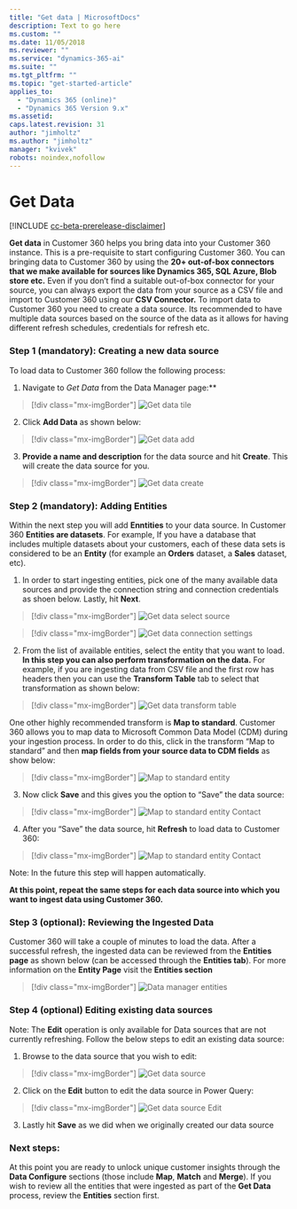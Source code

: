 ```yaml
---
title: "Get data | MicrosoftDocs"
description: Text to go here
ms.custom: ""
ms.date: 11/05/2018
ms.reviewer: ""
ms.service: "dynamics-365-ai"
ms.suite: ""
ms.tgt_pltfrm: ""
ms.topic: "get-started-article"
applies_to: 
  - "Dynamics 365 (online)"
  - "Dynamics 365 Version 9.x"
ms.assetid: 
caps.latest.revision: 31
author: "jimholtz"
ms.author: "jimholtz"
manager: "kvivek"
robots: noindex,nofollow
---
```

# Get Data

[!INCLUDE [cc-beta-prerelease-disclaimer](../includes/cc-beta-prerelease-disclaimer.md)]

**Get data** in Customer 360 helps you bring data into your Customer 360 instance. This is a pre-requisite to start configuring Customer 360. You can bringing data to Customer 360 by using the **20+ out-of-box connectors that we make available for sources like Dynamics 365, SQL Azure, Blob store etc.** Even if you don’t find a suitable out-of-box connector for your source, you can always export the data from your source as a CSV file and import to Customer 360 using our **CSV Connector.** To import data to Customer 360 you need to create a data source. Its recommended to have multiple data sources based on the source of the data as it allows for having different refresh schedules, credentials for refresh etc. 

### Step 1 (mandatory): Creating a new data source
To load data to Customer 360 follow the following process:

1. Navigate to *Get Data* from the Data Manager page:**

> [!div class="mx-imgBorder"] 
> ![](media/data-manager-get-data-tile.png "Get data tile")

2. Click **Add Data** as shown below:

> [!div class="mx-imgBorder"] 
> ![](media/data-manager-get-data-add.png "Get data add")

3. **Provide a name and description** for the data source and hit **Create**. This will create the data source for you. 

> [!div class="mx-imgBorder"] 
> ![](media/data-manager-get-data-create.png "Get data create")

### Step 2 (mandatory): Adding Entities
Within the next step you will add **Enntities** to your data source. In Customer 360 **Entities are datasets**. For example, If you have a database that includes multiple datasets about your customers, each of these data sets is considered to be an **Entity** (for example an **Orders** dataset, a **Sales** dataset, etc). 

1. In order to start ingesting entities, pick one of the many available data sources and provide the connection string and connection credentials as shoen below. Lastly, hit **Next**.

> [!div class="mx-imgBorder"] 
> ![](media/data-manager-get-select-source.png "Get data select source")

> [!div class="mx-imgBorder"] 
> ![](media/data-manager-get-data-connection-settings.png "Get data connection settings")

2. From the list of available entities, select the entity that you want to load. **In this step you can also perform transformation on the data.** For example, if you are ingesting data from CSV file and the first row has headers then you can use the **Transform Table** tab to select that transformation as shown below:

> [!div class="mx-imgBorder"] 
> ![](media/data-manager-get-data-transform-table.png "Get data transform table")

One other highly recommended transform is **Map to standard**. Customer 360 allows you to map data to Microsoft Common Data Model (CDM) during your ingestion process. In order to do this, click in the transform “Map to standard” and then **map fields from your source data to CDM fields** as show below: 

> [!div class="mx-imgBorder"] 
> ![](media/data-manager-get-data-map-entity.png "Map to standard entity")

3. Now click **Save** and this gives you the option to “Save” the data source:

> [!div class="mx-imgBorder"] 
> ![](media/data-manager-get-data-map-contact.png "Map to standard entity Contact")

4. After you “Save” the data source, hit **Refresh** to load data to Customer 360:

> [!div class="mx-imgBorder"] 
> ![](media/data-manager-get-data-map-contact.png "Map to standard entity Contact")

Note: In the future this step will happen automatically.

**At this point, repeat the same steps for each data source into which you want to ingest data using Customer 360.**

### Step 3 (optional): Reviewing the Ingested Data
Customer 360 will take a couple of minutes to load the data. After a successful refresh, the ingested data can be reviewed from the **Entities page** as shown below (can be accessed through the **Entities tab**). For more information on the **Entity Page** visit the **Entities section**

> [!div class="mx-imgBorder"] 
> ![](media/data-manager-entities-data.png "Data manager entities")

### Step 4 (optional) Editing existing data sources
Note: The **Edit** operation is only available for Data sources that are not currently refreshing. 
Follow the below steps to edit an existing data source: 

1. Browse to the data source that you wish to edit:

> [!div class="mx-imgBorder"] 
> ![](media/data-manager-get-data-source.png "Get data source")

2. Click on the **Edit** button to edit the data source in Power Query: 

> [!div class="mx-imgBorder"] 
> ![](media/data-manager-get-data-source-edit.png "Get data source Edit")

3. Lastly hit **Save** as we did when we originally created our data source

### Next steps: 
At this point you are ready to unlock unique customer insights through the **Data Configure** sections (those include **Map**, **Match** and **Merge**). If you wish to review all the entities that were ingested as part of the **Get Data** process, review the **Entities** section first. 
